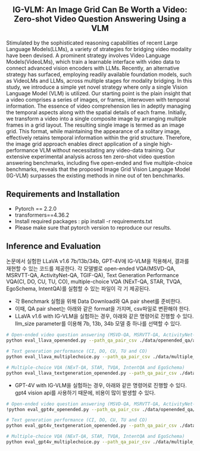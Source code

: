 

<h2 align="center"> <a>IG-VLM: An Image Grid Can Be Worth a Video: Zero-shot Video Question Answering Using a VLM</a></h2>
Stimulated by the sophisticated reasoning capabilities of recent Large Language Models(LLMs), a variety of strategies for bridging video modality have been devised. A prominent strategy involves Video Language Models(VideoLMs), which train a learnable interface with video data to connect advanced vision encoders with LLMs. Recently, an alternative strategy has surfaced, employing readily available foundation models, such as VideoLMs and LLMs, across multiple stages for modality bridging. In this study, we introduce a simple yet novel strategy where only a single Vision Language Model (VLM) is utilized. Our starting point is the plain insight that a video comprises a series of images, or frames, interwoven with temporal information. The essence of video comprehension lies in adeptly managing the temporal aspects along with the spatial details of each frame. Initially, we transform a video into a single composite image by arranging multiple frames in a grid layout. The resulting single image is termed as an image grid. This format, while maintaining the appearance of a solitary image, effectively retains temporal information within the grid structure. Therefore, the image grid approach enables direct application of a single high-performance VLM without necessitating any video-data training. Our extensive experimental analysis across ten zero-shot video question answering benchmarks, including five open-ended and five multiple-choice benchmarks, reveals that the proposed Image Grid Vision Language Model (IG-VLM) surpasses the existing methods in nine out of ten benchmarks.

## Requirements and Installation
* Pytorch == 2.2.0
* transformers==4.36.2
* Install required packages : pip install -r requirements.txt
* Please make sure that pytorch version to reproduce our results. 


## Inference and Evaluation
 논문에서 실험한 LLaVA v1.6 7b/13b/34b, GPT-4V에 IG-VLM을 적용해서, 결과를 재현할 수 있는 코드를 제공한다. 각 모델별로 open-ended VQA(MSVD-QA, MSRVTT-QA, ActivityNet-QA, TGIF-QA), Text Generation Performance VQA(CI, DO, CU, TU, CO), multiple-choice VQA (NExT-QA, STAR, TVQA, EgoSchema, IntentQA)를 실험할 수 있는 파일이 각 기 제공된다. 
 * 각 Benchmark 실험을 위해 Data Download와 QA pair sheet를 준비한다. 
 * 이때, QA pair sheet는 아래와 같은 format을 가지며, csv파일로 변환해야 한다. 
 * LLaVA v1.6 with IG-VLM을 실험하는 경우, 아래와 같은 명령어로 진행할 수 있다. llm_size parameter를 이용해 7b, 13b, 34b 모델 중 하나를 선택할 수 있다.
 ```bash
 # Open-ended video question answering (MSVD-QA, MSRVTT-QA, ActivityNet-QA and TGIF-QA)
 python eval_llava_openended.py --path_qa_pair_csv ./data/openended_qa/activitynet.csv --path_video /data/activitynet/videos/%s.mp4 --path_result ./result_activitynet/ --api_key {api_key}
 
 # Text generation performance (CI, DO, CU, TU and CO)
 python eval_llava_multiplechoice.py --path_qa_pair_csv ./data/multiple_choice/tvqa.csv --path_video /data/TVQA/videos/%s.mp4 --path_result ./result_tvqa/

 # Multiple-choice VQA (NExT-QA, STAR, TVQA, IntentQA and EgoSchema)
 python eval_llava_textgeneration_openended.py --path_qa_pair_csv ./data/text_generation_benchmark/generic_qa.csv --path_video /data/activitynet/videos/%s.mp4 --path_result ./result_textgeneration/ --api_key {api_key}
 ```
 * GPT-4V with IG-VLM을 실험하는 경우, 아래와 같은 명령어로 진행할 수 있다. gpt4 vision api를 사용하기 때문에, 비용이 많이 발생할 수 있다. 
 ```bash
 # Open-ended video question answering (MSVD-QA, MSRVTT-QA, ActivityNet-QA and TGIF-QA)
 !python eval_gpt4v_openended.py --path_qa_pair_csv ./data/openended_qa/msvd_qa.csv --path_video /data/msvd/videos/%s.avi --path_result ./result_activitynet_gpt4/ --api_key {api_key}

 # Text generation performance (CI, DO, CU, TU and CO)
 python eval_gpt4v_textgeneration_openended.py --path_qa_pair_csv ./data/text_generation_benchmark/generic_qa.csv --path_video /data/activitynet/videos/%s.mp4 --path_result ./result_textgeneration_gpt4/ --api_key {api_key}

 # Multiple-choice VQA (NExT-QA, STAR, TVQA, IntentQA and EgoSchema)
 python eval_gpt4v_multiplechoice.py --path_qa_pair_csv ./data/multiple_choice_qa/EgoSchema.csv --path_video /data/EgoSchema/videos/%s.mp4 --path_result ./result_egoschema_gpt4/ --api_key {api_key}
```

